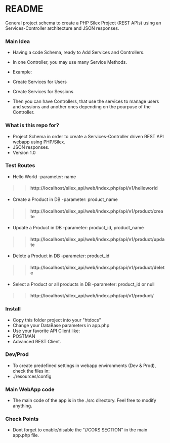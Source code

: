 # README #

General project schema to create a PHP Silex Project (REST APIs) using an Services-Controller architecture and JSON responses.

### Main Idea ###

* Having a code Schema, ready to Add Services and Controllers.

* In one Controller, you may use many Service Methods.

* Example:
*	Create Services for Users
*	Create Services for Sessions

*	Then you can have Controllers, that use the services to manage users and sessions and another ones depending on the pourpuse of the Controller.

### What is this repo for? ###

* Project Schema in order to create a Services-Controller driven REST API webapp using PHP/Silex.
* JSON responses.
* Version 1.0

### Test Routes
+ Hello World   -parameter: name
> > ####  http://localhost/silex_api/web/index.php/api/v1/helloworld

+ Create a Product in DB   -parameter: product_name
> > ####  http://localhost/silex_api/web/index.php/api/v1/product/create

+ Update a Product in DB   -parameter: product_id, product_name
> > ####  http://localhost/silex_api/web/index.php/api/v1/product/update

+ Delete a Product in DB   -parameter: product_id
> > ####  http://localhost/silex_api/web/index.php/api/v1/product/delete

+ Select a Product or all products in DB   -parameter: product_id or null
> > ####  http://localhost/silex_api/web/index.php/api/v1/product/


### Install ###

* Copy this folder project into your "htdocs"
* Change your DataBase parameters in app.php
* Use your favorite API Client like:
*	POSTMAN
*	Advanced REST Client.


### Dev/Prod ###

* To create predefined settings in webapp environments (Dev & Prod), check the files in:
* ./resources/config


### Main WebApp code ###

* The main code of the app is in the ./src directory. Feel free to modify anything.

### Check Points ###
* Dont forget to enable/disable the "//CORS SECTION" in the main app.php file.
